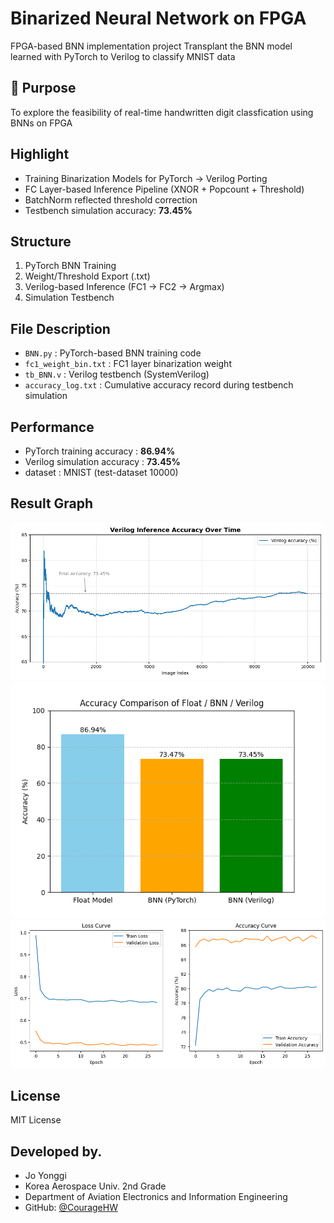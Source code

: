 # Binarized Neural Network on FPGA

FPGA-based BNN implementation project
Transplant the BNN model learned with PyTorch to Verilog to classify MNIST data

## 🎯 Purpose
To explore the feasibility of real-time handwritten digit classfication using BNNs on FPGA

## Highlight
- Training Binarization Models for PyTorch → Verilog Porting
- FC Layer-based Inference Pipeline (XNOR + Popcount + Threshold)
- BatchNorm reflected threshold correction
- Testbench simulation accuracy: **73.45%**

## Structure
1. PyTorch BNN Training
2. Weight/Threshold Export (.txt)
3. Verilog-based Inference (FC1 -> FC2 -> Argmax)
4. Simulation Testbench

## File Description
- `BNN.py` : PyTorch-based BNN training code
- `fc1_weight_bin.txt` : FC1 layer binarization weight
- `tb_BNN.v` : Verilog testbench (SystemVerilog)
- `accuracy_log.txt` : Cumulative accuracy record during testbench simulation

## Performance
- PyTorch training accuracy : **86.94%**
- Verilog simulation accuracy : **73.45%**
- dataset : MNIST (test-dataset 10000)

## Result Graph
![Verilog Accuracy Graph](Images/accuracy_graph.png)
![Comparison Graph](Images/comparison_graph.png)
![PyTorch Train Graph](Images/train_graph.png)

## License
MIT License

## Developed by.
- Jo Yonggi
- Korea Aerospace Univ. 2nd Grade
- Department of Aviation Electronics and Information Engineering
- GitHub: [@CourageHW](https://github.com/CourageHW)